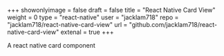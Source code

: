 +++
showonlyimage = false
draft = false
title = "React Native Card View"
weight = 0
type  = "react-native"
user  = "jacklam718"
repo  = "jacklam718/react-native-card-view"
url   = "github.com/jacklam718/react-native-card-view"
extenal = true
+++

A react native card component
